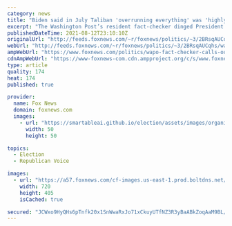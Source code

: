 ```yaml
---
category: news
title: "Biden said in July Taliban 'overrunning everything' was 'highly unlikely'"
excerpt: "The Washington Post’s resident fact-checker dinged President Joe Biden on Thursday for claiming that it is “highly unlikely” the Taliban regains control of Afghanistan."
publishedDateTime: 2021-08-12T23:10:10Z
originalUrl: "http://feeds.foxnews.com/~r/foxnews/politics/~3/2BRsqAUCqhs/wapo-fact-checker-calls-out-biden-on-for-july-comment-saying-taliban-takeover-in-afghanistan-highly-unlikely"
webUrl: "http://feeds.foxnews.com/~r/foxnews/politics/~3/2BRsqAUCqhs/wapo-fact-checker-calls-out-biden-on-for-july-comment-saying-taliban-takeover-in-afghanistan-highly-unlikely"
ampWebUrl: "https://www.foxnews.com/politics/wapo-fact-checker-calls-out-biden-on-for-july-comment-saying-taliban-takeover-in-afghanistan-highly-unlikely.amp"
cdnAmpWebUrl: "https://www-foxnews-com.cdn.ampproject.org/c/s/www.foxnews.com/politics/wapo-fact-checker-calls-out-biden-on-for-july-comment-saying-taliban-takeover-in-afghanistan-highly-unlikely.amp"
type: article
quality: 174
heat: 174
published: true

provider:
  name: Fox News
  domain: foxnews.com
  images:
    - url: "https://smartableai.github.io/election/assets/images/organizations/foxnews.com-50x50.jpg"
      width: 50
      height: 50

topics:
  - Election
  - Republican Voice

images:
  - url: "https://a57.foxnews.com/cf-images.us-east-1.prod.boltdns.net/v1/static/694940094001/554dc1ff-8f47-4c8c-b30c-e8f4e2e73a49/369a7538-7180-415c-848f-7ed1c3aa223b/1280x720/match/720/405/image.jpg?ve=1&tl=1"
    width: 720
    height: 405
    isCached: true

secured: "JCWxo9HyQHs6pTnfk20x1SnWwaRxJo71xCkuyUTfNZ3R3yBaABkZoqAaM9BL/jPl/LH05vDFgBqkXd77iBI+2fBaiLSIAMGuPfHHftfTfe7LUZPju7LHsbd+aDnO7Z7GKIxqu4k/VeyMAooY1mfykK2yLCDCfLQJtzTb9O5C06xiGIzRFttIYJn53i8mWzGcOzSNahwwtkvVEsIJeaibXBOOfhn8NUXcSEPHSPty8SDQmXWTflwVLWjvK/anCcjbCsIDVsPd7PloUwhncESksNNx6ZLDeKJOPRssFfd5SHDOGnUh3OJtDxu7Q60H3Kv6QWkwSoWhr4/ahlQcwwDUQtt99Roh/Tss/Zc/6TTmgrA=;W0I8kNYgExpd7cu+vRJfDg=="
---
```


